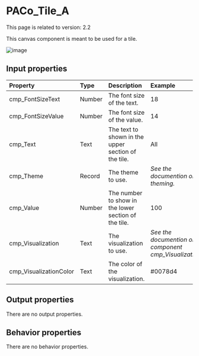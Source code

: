# PACo_Tile_A

This page is related to version: 2.2

This canvas component is meant to be used for a tile.

![image](https://user-images.githubusercontent.com/35654198/235983122-1b9fdc5d-9686-4859-82de-d9c967dcd95b.png)

## **Input properties**

| Property | Type | Description | Example |
| :--- | :--- | :--- | :--- |
| cmp_FontSizeText | Number | The font size of the text. | 18 |
| cmp_FontSizeValue | Number | The font size of the value. | 14 |
| cmp_Text | Text | The text to shown in the upper section of the tile. | All |
| cmp_Theme | Record | The theme to use. | *See the documention on theming.* |
| cmp_Value | Number | The number to show in the lower section of the tile. | 100 |
| cmp_Visualization | Text | The visualization to use. | *See the documention on the component cmp_Visualization_A.* |
| cmp_VisualizationColor | Text | The color of the visualization. | #0078d4 |

## **Output properties**

There are no output properties.

## **Behavior properties**

There are no behavior properties.

